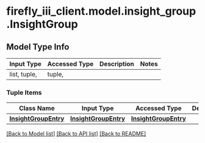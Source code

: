 # firefly_iii_client.model.insight_group.InsightGroup

## Model Type Info
Input Type | Accessed Type | Description | Notes
------------ | ------------- | ------------- | -------------
list, tuple,  | tuple,  |  | 

### Tuple Items
Class Name | Input Type | Accessed Type | Description | Notes
------------- | ------------- | ------------- | ------------- | -------------
[**InsightGroupEntry**](InsightGroupEntry.md) | [**InsightGroupEntry**](InsightGroupEntry.md) | [**InsightGroupEntry**](InsightGroupEntry.md) |  | 

[[Back to Model list]](../../README.md#documentation-for-models) [[Back to API list]](../../README.md#documentation-for-api-endpoints) [[Back to README]](../../README.md)

